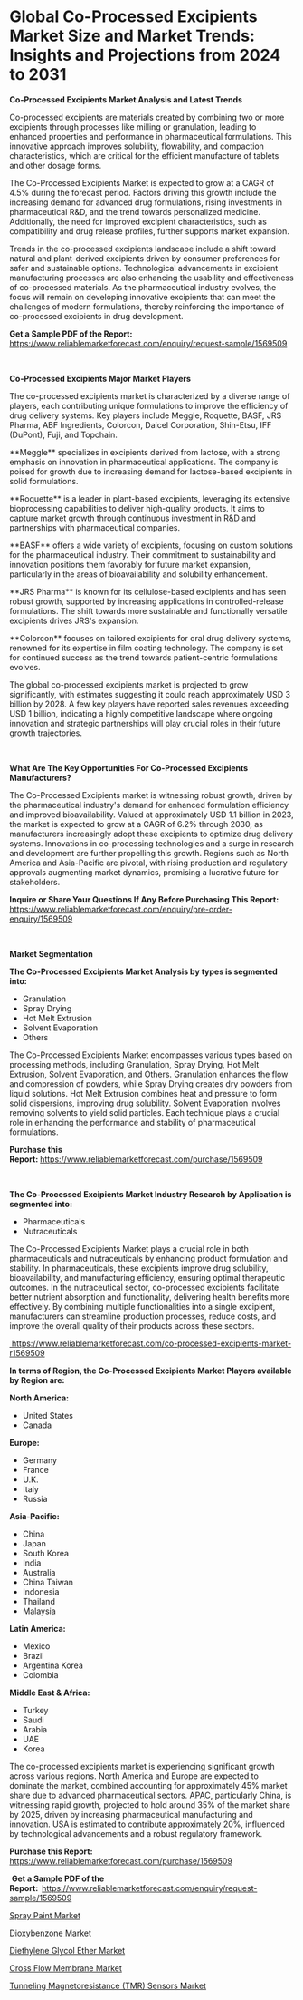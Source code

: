 <p><h1>Global Co-Processed Excipients Market Size and Market Trends: Insights and Projections from 2024 to 2031</h1></p><p><strong>Co-Processed Excipients Market Analysis and Latest Trends</strong></p>
<p><p>Co-processed excipients are materials created by combining two or more excipients through processes like milling or granulation, leading to enhanced properties and performance in pharmaceutical formulations. This innovative approach improves solubility, flowability, and compaction characteristics, which are critical for the efficient manufacture of tablets and other dosage forms. </p><p>The Co-Processed Excipients Market is expected to grow at a CAGR of 4.5% during the forecast period. Factors driving this growth include the increasing demand for advanced drug formulations, rising investments in pharmaceutical R&D, and the trend towards personalized medicine. Additionally, the need for improved excipient characteristics, such as compatibility and drug release profiles, further supports market expansion.</p><p>Trends in the co-processed excipients landscape include a shift toward natural and plant-derived excipients driven by consumer preferences for safer and sustainable options. Technological advancements in excipient manufacturing processes are also enhancing the usability and effectiveness of co-processed materials. As the pharmaceutical industry evolves, the focus will remain on developing innovative excipients that can meet the challenges of modern formulations, thereby reinforcing the importance of co-processed excipients in drug development.</p></p>
<p><strong>Get a Sample PDF of the Report:&nbsp;</strong> <a href="https://www.reliablemarketforecast.com/enquiry/request-sample/1569509?utm_campaign=1870&utm_medium=2&utm_source=Github&utm_content=ia&utm_term=12122024&utm_id=co-processed-excipients">https://www.reliablemarketforecast.com/enquiry/request-sample/1569509</a></p>
<p>&nbsp;</p>
<p><strong>Co-Processed Excipients Major Market Players</strong></p>
<p><p>The co-processed excipients market is characterized by a diverse range of players, each contributing unique formulations to improve the efficiency of drug delivery systems. Key players include Meggle, Roquette, BASF, JRS Pharma, ABF Ingredients, Colorcon, Daicel Corporation, Shin-Etsu, IFF (DuPont), Fuji, and Topchain.</p><p>**Meggle** specializes in excipients derived from lactose, with a strong emphasis on innovation in pharmaceutical applications. The company is poised for growth due to increasing demand for lactose-based excipients in solid formulations.</p><p>**Roquette** is a leader in plant-based excipients, leveraging its extensive bioprocessing capabilities to deliver high-quality products. It aims to capture market growth through continuous investment in R&D and partnerships with pharmaceutical companies.</p><p>**BASF** offers a wide variety of excipients, focusing on custom solutions for the pharmaceutical industry. Their commitment to sustainability and innovation positions them favorably for future market expansion, particularly in the areas of bioavailability and solubility enhancement.</p><p>**JRS Pharma** is known for its cellulose-based excipients and has seen robust growth, supported by increasing applications in controlled-release formulations. The shift towards more sustainable and functionally versatile excipients drives JRS's expansion.</p><p>**Colorcon** focuses on tailored excipients for oral drug delivery systems, renowned for its expertise in film coating technology. The company is set for continued success as the trend towards patient-centric formulations evolves.</p><p>The global co-processed excipients market is projected to grow significantly, with estimates suggesting it could reach approximately USD 3 billion by 2028. A few key players have reported sales revenues exceeding USD 1 billion, indicating a highly competitive landscape where ongoing innovation and strategic partnerships will play crucial roles in their future growth trajectories.</p></p>
<p>&nbsp;</p>
<p><strong>What Are The Key Opportunities For Co-Processed Excipients Manufacturers?</strong></p>
<p><p>The Co-Processed Excipients market is witnessing robust growth, driven by the pharmaceutical industry's demand for enhanced formulation efficiency and improved bioavailability. Valued at approximately USD 1.1 billion in 2023, the market is expected to grow at a CAGR of 6.2% through 2030, as manufacturers increasingly adopt these excipients to optimize drug delivery systems. Innovations in co-processing technologies and a surge in research and development are further propelling this growth. Regions such as North America and Asia-Pacific are pivotal, with rising production and regulatory approvals augmenting market dynamics, promising a lucrative future for stakeholders.</p></p>
<p><strong>Inquire or Share Your Questions If Any Before Purchasing This Report:</strong> <a href="https://www.reliablemarketforecast.com/enquiry/pre-order-enquiry/1569509?utm_campaign=1870&utm_medium=2&utm_source=Github&utm_content=ia&utm_term=12122024&utm_id=co-processed-excipients">https://www.reliablemarketforecast.com/enquiry/pre-order-enquiry/1569509</a></p>
<p>&nbsp;</p>
<p><strong>Market Segmentation</strong></p>
<p><strong>The Co-Processed Excipients Market Analysis by types is segmented into:</strong></p>
<p><ul><li>Granulation</li><li>Spray Drying</li><li>Hot Melt Extrusion</li><li>Solvent Evaporation</li><li>Others</li></ul></p>
<p><p>The Co-Processed Excipients Market encompasses various types based on processing methods, including Granulation, Spray Drying, Hot Melt Extrusion, Solvent Evaporation, and Others. Granulation enhances the flow and compression of powders, while Spray Drying creates dry powders from liquid solutions. Hot Melt Extrusion combines heat and pressure to form solid dispersions, improving drug solubility. Solvent Evaporation involves removing solvents to yield solid particles. Each technique plays a crucial role in enhancing the performance and stability of pharmaceutical formulations.</p></p>
<p><strong>Purchase this Report:&nbsp;</strong><a href="https://www.reliablemarketforecast.com/purchase/1569509?utm_campaign=1870&utm_medium=2&utm_source=Github&utm_content=ia&utm_term=12122024&utm_id=co-processed-excipients">https://www.reliablemarketforecast.com/purchase/1569509</a></p>
<p>&nbsp;</p>
<p><strong>The Co-Processed Excipients Market Industry Research by Application is segmented into:</strong></p>
<p><ul><li>Pharmaceuticals</li><li>Nutraceuticals</li></ul></p>
<p><p>The Co-Processed Excipients Market plays a crucial role in both pharmaceuticals and nutraceuticals by enhancing product formulation and stability. In pharmaceuticals, these excipients improve drug solubility, bioavailability, and manufacturing efficiency, ensuring optimal therapeutic outcomes. In the nutraceutical sector, co-processed excipients facilitate better nutrient absorption and functionality, delivering health benefits more effectively. By combining multiple functionalities into a single excipient, manufacturers can streamline production processes, reduce costs, and improve the overall quality of their products across these sectors.</p></p>
<p><a href="https://www.reliablemarketforecast.com/co-processed-excipients-market-r1569509?utm_campaign=1870&utm_medium=2&utm_source=Github&utm_content=ia&utm_term=12122024&utm_id=co-processed-excipients">&nbsp;https://www.reliablemarketforecast.com/co-processed-excipients-market-r1569509</a></p>
<p><strong>In terms of Region, the Co-Processed Excipients Market Players available by Region are:</strong></p>
<p>
    <p> <strong> North America: </strong>
        <ul>
            <li>United States</li>
            <li>Canada</li>
        </ul>
        </p> 
    <p> <strong> Europe: </strong>
        <ul>
            <li>Germany</li>
            <li>France</li>
            <li>U.K.</li>
            <li>Italy</li>
            <li>Russia</li>
        </ul>
        </p> 
    <p> <strong> Asia-Pacific: </strong>
        <ul>
            <li>China</li>
            <li>Japan</li>
            <li>South Korea</li>
            <li>India</li>
            <li>Australia</li>
            <li>China Taiwan</li>
            <li>Indonesia</li>
            <li>Thailand</li>
            <li>Malaysia</li>
        </ul>
        </p> 
    <p> <strong> Latin America: </strong>
        <ul>
            <li>Mexico</li>
            <li>Brazil</li>
            <li>Argentina Korea</li>
            <li>Colombia</li>
        </ul>
        </p> 
    <p> <strong> Middle East & Africa: </strong>
        <ul>
            <li>Turkey</li>
            <li>Saudi</li>
            <li>Arabia</li>
            <li>UAE</li>
            <li>Korea</li>
        </ul>
    </p>
    </p>
<p><p>The co-processed excipients market is experiencing significant growth across various regions. North America and Europe are expected to dominate the market, combined accounting for approximately 45% market share due to advanced pharmaceutical sectors. APAC, particularly China, is witnessing rapid growth, projected to hold around 35% of the market share by 2025, driven by increasing pharmaceutical manufacturing and innovation. USA is estimated to contribute approximately 20%, influenced by technological advancements and a robust regulatory framework.</p></p>
<p><strong>Purchase this Report: </strong><a href="https://www.reliablemarketforecast.com/purchase/1569509?utm_campaign=1870&utm_medium=2&utm_source=Github&utm_content=ia&utm_term=12122024&utm_id=co-processed-excipients">https://www.reliablemarketforecast.com/purchase/1569509</a></p>
<p>&nbsp;<strong>Get a Sample PDF of the Report:&nbsp;&nbsp;</strong><a href="https://www.reliablemarketforecast.com/enquiry/request-sample/1569509?utm_campaign=1870&utm_medium=2&utm_source=Github&utm_content=ia&utm_term=12122024&utm_id=co-processed-excipients">https://www.reliablemarketforecast.com/enquiry/request-sample/1569509</a></p>
<p><strong></strong></p>
<p><p><a href="https://www.linkedin.com/pulse/spray-paint-market-size-estimated-grow-cagr-96-from-2024-xv4pe?utm_campaign=1870&utm_medium=2&utm_source=Github&utm_content=ia&utm_term=12122024&utm_id=co-processed-excipients">Spray Paint Market</a></p><p><a href="https://www.linkedin.com/pulse/global-dioxybenzone-market-exploring-share-trends-future-ebdqe?utm_campaign=1870&utm_medium=2&utm_source=Github&utm_content=ia&utm_term=12122024&utm_id=co-processed-excipients">Dioxybenzone Market</a></p><p><a href="https://www.linkedin.com/pulse/diethylene-glycol-ether-market-forecasts-trends-impact-analysis-glxoe?utm_campaign=1870&utm_medium=2&utm_source=Github&utm_content=ia&utm_term=12122024&utm_id=co-processed-excipients">Diethylene Glycol Ether Market</a></p><p><a href="https://www.linkedin.com/pulse/late-mark-research-ceirf?utm_campaign=1870&utm_medium=2&utm_source=Github&utm_content=ia&utm_term=12122024&utm_id=co-processed-excipients">Cross Flow Membrane Market</a></p><p><a href="https://github.com/PeterParrish5/Market-Research-Report-List-7/blob/main/tunneling-magnetoresistance-tmr-sensors-market.md?utm_campaign=1870&utm_medium=2&utm_source=Github&utm_content=ia&utm_term=12122024&utm_id=co-processed-excipients">Tunneling Magnetoresistance (TMR) Sensors Market</a></p></p>